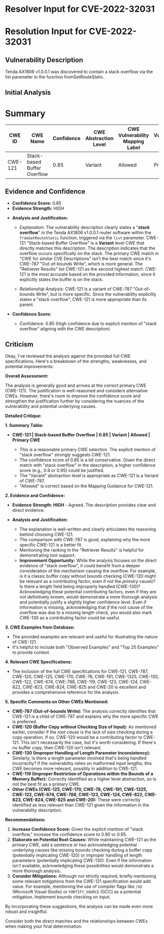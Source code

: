 # Resolver Input for CVE-2022-32031

# Resolution Input for CVE-2022-32031

## Vulnerability Description
Tenda AX1806 v1.0.0.1 was discovered to contain a stack overflow via the list parameter in the function fromSetRouteStatic.

## Initial Analysis
# Summary
| CWE ID | CWE Name | Confidence | CWE Abstraction Level | CWE Vulnerability Mapping Label | CWE-Vulnerability Mapping Notes |
|---|---|---|---|---|---|
| CWE-121 | Stack-based Buffer Overflow | 0.85 | Variant | Allowed | Primary CWE |

## Evidence and Confidence

*   **Confidence Score:** 0.85
*   **Evidence Strength:** HIGH

- **Analysis and Justification:**
  - *Explanation:* The vulnerability description clearly states a "**stack overflow**" in the Tenda AX1806 v1.0.0.1 router software within the `fromSetRouteStatic` function, triggered via the `list` parameter. CWE-121 "Stack-based Buffer Overflow" is a **Variant** level CWE that directly matches this description. The description indicates that the overflow occurs specifically on the stack. The primary CWE match in "CWE for similar CVE Descriptions" isn't the best match since it's CWE-787 "Out-of-bounds Write", which is more general. The "Retriever Results" list CWE-121 as the second highest match. CWE-121 is the most accurate based on the provided information, since it explicitly states the buffer is on the stack.
  
  - *Relationship Analysis:* CWE-121 is a variant of CWE-787 "Out-of-bounds Write", but is more specific. Since the vulnerability explicitly states a "stack overflow", CWE-121 is more appropriate than its parent.

- **Confidence Score:**
  - Confidence: 0.85 (High confidence due to explicit mention of "stack overflow" aligning with the CWE description)

## Criticism
Okay, I've reviewed the analysis against the provided full CWE specifications. Here's a breakdown of the strengths, weaknesses, and potential improvements:

**Overall Assessment:**

The analysis is generally good and arrives at the correct primary CWE (CWE-121). The justification is well-reasoned and considers alternative CWEs. However, there's room to improve the confidence score and strengthen the justification further by considering the nuances of the vulnerability and potential underlying causes.

**Detailed Critique:**

**1. Summary Table:**

*   **CWE-121 | Stack-based Buffer Overflow | 0.85 | Variant | Allowed | Primary CWE**

    *   This is a reasonable primary CWE selection. The explicit mention of "stack overflow" strongly suggests CWE-121.
    *   The confidence score of 0.85 is a bit conservative. Given the direct match with "stack overflow" in the description, a higher confidence score (e.g., 0.9 or 0.95) could be justified.
    *   The "Variant" abstraction level is appropriate as CWE-121 is a Variant of CWE-787.
    *   "Allowed" is correct based on the Mapping Guidance for CWE-121.

**2. Evidence and Confidence:**

*   **Evidence Strength: HIGH** - Agreed. The description provides clear and direct evidence.

*   **Analysis and Justification:**
    *   The explanation is well-written and clearly articulates the reasoning behind choosing CWE-121.
    *   The comparison with CWE-787 is good, explaining why the more specific CWE-121 is a better fit.
    *   Mentioning the ranking in the "Retriever Results" is helpful for demonstrating tool support.
    *   **Improvement Opportunity:** While the analysis focuses on the direct evidence of "stack overflow", it could benefit from a deeper consideration of the *mechanism* causing the overflow.  For example, is it a classic buffer copy without bounds checking (CWE-120 might be relevant as a contributing factor, even if not the *primary* cause)? Is there a length field being improperly handled (CWE-130)?  Acknowledging these potential contributing factors, even if they are not definitively known, would demonstrate a more thorough analysis and potentially justify a slightly higher confidence level. Even if information is missing, acknowledging that *if* the root cause of the overflow was due to a missing length check, you would also mark CWE-130 as a contributing factor could be useful.

**3. CWE Examples from Database:**

*   The provided examples are relevant and useful for illustrating the nature of CWE-121.
*   It's helpful to include both "Observed Examples" and "Top 25 Examples" to provide context.

**4. Relevant CWE Specifications:**

*   The inclusion of the full CWE specifications for CWE-121, CWE-787, CWE-120, CWE-125, CWE-170, CWE-78, CWE-191, CWE-1325, CWE-130, CWE-122, CWE-674, CWE-788, CWE-119, CWE-123, CWE-124, CWE-822, CWE-823, CWE-824, CWE-825 and CWE-20 is excellent and provides a comprehensive reference for the analysis.

**5. Specific Comments on Other CWEs Mentioned:**

*   **CWE-787 (Out-of-bounds Write):** The analysis correctly identifies that CWE-121 is a child of CWE-787 and explains why the more specific CWE is preferred.
*   **CWE-120 (Buffer Copy without Checking Size of Input):**  As mentioned earlier, consider if the *root cause* is the lack of size checking during a copy operation. If so, CWE-120 would be a contributing factor to CWE-121. This isn't necessarily the case, but it's worth considering. If there's no buffer *copy*, then CWE-120 isn't relevant.
*   **CWE-130 (Improper Handling of Length Parameter Inconsistency):**  Similarly, is there a length parameter involved that's being handled incorrectly? If the vulnerability relies on malformed input lengths, this CWE becomes more relevant, possibly in addition to CWE-121.
*   **CWE-119 (Improper Restriction of Operations within the Bounds of a Memory Buffer):** Correctly identified as a higher level abstraction, so is not the best fit as a primary CWE.
*   **Other CWEs (CWE-125, CWE-170, CWE-78, CWE-191, CWE-1325, CWE-122, CWE-674, CWE-788, CWE-123, CWE-124, CWE-822, CWE-823, CWE-824, CWE-825 and CWE-20):**  These were correctly identified as less relevant than CWE-121 given the information in the vulnerability description.

**Recommendations:**

1.  **Increase Confidence Score:** Given the explicit mention of "stack overflow," increase the confidence score to 0.90 or 0.95.
2.  **Elaborate on Potential Root Causes:** While maintaining CWE-121 as the primary CWE, add a sentence or two acknowledging potential underlying causes like missing bounds checking during a buffer copy (potentially implicating CWE-120) or improper handling of length parameters (potentially implicating CWE-130). Even if the information isn't available, acknowledging these possibilities would demonstrate a more thorough analysis.
3.  **Consider Mitigations:** Although not strictly required, briefly mentioning some relevant mitigations from the CWE-121 specification would add value. For example, mentioning the use of compiler flags like `/GS` (Microsoft Visual Studio) or `FORTIFY_SOURCE` (GCC) as a potential mitigation. Implement bounds checking on input.

By incorporating these suggestions, the analysis can be made even more robust and insightful.

Consider both the direct matches and the relationships between CWEs
when making your final determination.
        